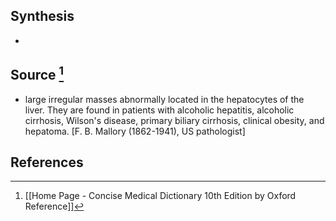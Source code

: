 ## Synthesis
- 
## Source [^1]
- large irregular masses abnormally located in the hepatocytes of the liver. They are found in patients with alcoholic hepatitis, alcoholic cirrhosis, Wilson's disease, primary biliary cirrhosis, clinical obesity, and hepatoma. \[F. B. Mallory (1862-1941), US pathologist]
## References

[^1]: [[Home Page - Concise Medical Dictionary 10th Edition by Oxford Reference]]